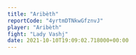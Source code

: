 ```yaml
---
title: "Aribèth"
reportCode: "4yrtmDTNkwGfznvJ"
player: "Aribèth"
fight: "Lady Vashj"
date: 2021-10-10T19:09:02.718000+00:00
---
```

